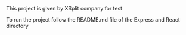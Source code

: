 This project is given by XSplit company for test

To run the project follow the README.md file of the Express and React directory